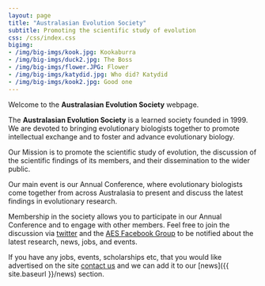 ```yaml
---
layout: page
title: "Australasian Evolution Society"
subtitle: Promoting the scientific study of evolution
css: /css/index.css
bigimg:
- /img/big-imgs/kook.jpg: Kookaburra
- /img/big-imgs/duck2.jpg: The Boss
- /img/big-imgs/flower.JPG: Flower
- /img/big-imgs/katydid.jpg: Who did? Katydid
- /img/big-imgs/kook2.jpg: Good one
---
```


Welcome to the **Australasian Evolution Society** webpage. 

The **Australasian Evolution Society** is a learned society founded in 1999. We are devoted to bringing evolutionary biologists together to promote intellectual exchange and to foster and advance evolutionary biology.

Our Mission is to promote the scientific study of evolution, the discussion of the scientific findings of its members, and their dissemination to the wider public.

Our main event is our Annual Conference, where evolutionary biologists come together from across Australasia to present and discuss the latest findings in evolutionary research. 

Membership in the society allows you to participate in our Annual Conference and to engage with other members. Feel free to join the discussion via [twitter](http://twitter.com/austevolsoc) and the [AES Facebook Group](https://www.facebook.com/groups/95240533874/) to be notified about the latest research, news, jobs, and events.

If you have any jobs, events, scholarships etc, that you would like advertised on the site [contact us](mailto:ausevolutionsociety@gmail.com) and we can add it to our [news]({{ site.baseurl }}/news) section.
